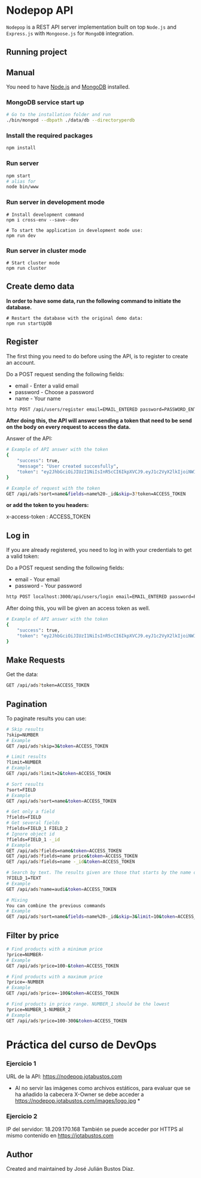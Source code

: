 # Nodepop API
`Nodepop` is a REST API server implementation built on top `Node.js` and `Express.js` with `Mongoose.js` for `MongoDB` integration.

## Running project

## Manual

You need to have [Node.js](https://nodejs.org) and [MongoDB](https://www.mongodb.com) installed.

### MongoDB service start up

```sh
# Go to the installation folder and run
./bin/mongod --dbpath ./data/db --directoryperdb
```

### Install the required packages

```sh
npm install
```

### Run server

```sh
npm start
# alias for
node bin/www
```

### Run server in development mode

```shell
# Install development command
npm i cross-env --save--dev
```

```shell
# To start the application in development mode use:
npm run dev
```

### Run server in cluster mode

```shell
# Start cluster mode
npm run cluster
```

## Create demo data

**In order to have some data, run the following command to initiate the database.**

```shell
# Restart the database with the original demo data:
npm run startUpDB
```

## Register

The first thing you need to do before using the API, is to register to create an account.

Do a POST request sending the following fields:

* email - Enter a valid email
* password - Choose a password
* name - Your name

```sh
http POST /api/users/register email=EMAIL_ENTERED password=PASSWORD_ENTERED name=NAME_ENTERED
```

**After doing this, the API will answer sending a token that need to be send on the body on every request to access the data.**

Answer of the API:

```sh
# Example of API answer with the token
{
    "success": true,
    "message": "User created succesfully",
    "token": "ey2JhbGciOiJIUzI1NiIsInR5cCI6IkpXVCJ9.eyJ1c2VyX2lkIjoiNWI0MWZkYTk0YTVlNTUzZTQ2NTY4NzEwIiwiaWF0IjoxNTMxMDUxNDMzLCJleHAiOjE1MzExMzc4MzN9.DyvPPmUea7r-M_Sr7hmpSwKSNAVXoFtCkJGKVwpQZo"
}
```

```sh
# Example of request with the token
GET /api/ads?sort=name&fields=name%20-_id&skip=3?token=ACCESS_TOKEN
```

**or add the token to you headers:**

x-access-token : ACCESS_TOKEN

## Log in

If you are already registered, you need to log in with your credentials to get a valid token:

Do a POST request sending the following fields:

* email - Your email
* password - Your password

```sh
http POST localhost:3000/api/users/login email=EMAIL_ENTERED password=PASSWORD_ENTERED
```

After doing this, you will be given an access token as well.

```sh
# Example of API answer with the token
{
    "success": true,
    "token": "ey2JhbGciOiJIUzI1NiIsInR5cCI6IkpXVCJ9.eyJ1c2VyX2lkIjoiNWI0MWZkYTk0YTVlNTUzZTQ2NTY4NzEwIiwiaWF0IjoxNTMxMDUxNDMzLCJleHAiOjE1MzExMzc4MzN9.DyvPPmUea7r-M_Sr7hmpSwKSNAVXoFtCkJGKVwpQZo"
}
```

## Make Requests

Get the data:

```sh
GET /api/ads?token=ACCESS_TOKEN
```

## Pagination

To paginate results you can use:

```sh
# Skip results
?skip=NUMBER
# Example
GET /api/ads?skip=3&token=ACCESS_TOKEN
```

```sh
# Limit results
?limit=NUMBER
# Example
GET /api/ads?limit=2&token=ACCESS_TOKEN
```

```sh
# Sort results
?sort=FIELD
# Example
GET /api/ads?sort=name&token=ACCESS_TOKEN
```

```sh
# Get only a field
?fields=FIELD
# Get several fields
?fields=FIELD_1 FIELD_2
# Ignore object id
?fields=FIELD_1 -_id
# Example
GET /api/ads?fields=name&token=ACCESS_TOKEN
GET /api/ads?fields=name price&token=ACCESS_TOKEN
GET /api/ads?fields=name -_id&token=ACCESS_TOKEN
```

```sh
# Search by text. The results given are those that starts by the name or matches the same name given in a case insensitive way.
?FIELD_1=TEXT
# Example
GET /api/ads?name=audi&token=ACCESS_TOKEN
```

```sh
# Mixing
You can combine the previous commands
# Example
GET /api/ads?sort=name&fields=name%20-_id&skip=3&limit=10&token=ACCESS_TOKEN
```

## Filter by price

```sh
# Find products with a minimum price
?price=NUMBER-
# Example
GET /api/ads?price=100-&token=ACCESS_TOKEN
```

```sh
# Find products with a maximum price
?price=-NUMBER
# Example
GET /api/ads?price=-100&token=ACCESS_TOKEN
```

```sh
# Find products in price range. NUMBER_1 should be the lowest
?price=NUMBER_1-NUMBER_2
# Example
GET /api/ads?price=100-300&token=ACCESS_TOKEN
```

# Práctica del curso de DevOps

### Ejercicio 1

URL de la API: https://nodepop.jotabustos.com

* Al no servir las imágenes como archivos estáticos, para evaluar que se ha añadido la cabecera X-Owner se debe acceder a https://nodepop.jotabustos.com/images/logo.jpg *

### Ejercicio 2

IP del servidor: 18.209.170.168
También se puede acceder por HTTPS al mismo contenido en https://jotabustos.com

## Author

Created and maintained by José Julián Bustos Díaz.